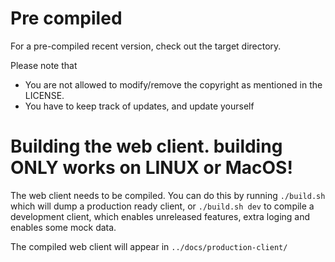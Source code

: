 # Pre compiled
For a pre-compiled recent version, check out the target directory.

Please note that
 - You are not allowed to modify/remove the copyright as mentioned in the LICENSE.
 - You have to keep track of updates, and update yourself

# Building the web client. building ONLY works on LINUX or MacOS!
The web client needs to be compiled. You can do this by running `./build.sh` which will dump a production ready client, or `./build.sh dev` to compile a development client, which enables unreleased features, extra loging and enables some mock data.
 
The compiled web client will appear in `../docs/production-client/`